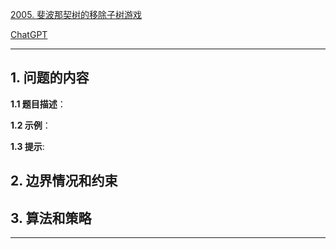 [2005. 斐波那契树的移除子树游戏](https://leetcode.cn/problems/subtree-removal-game-with-fibonacci-tree)

[ChatGPT](chat.openai.com)

---

## 1. 问题的内容
**1.1 题目描述**：

**1.2 示例**：

**1.3 提示**:

## 2. 边界情况和约束


## 3. 算法和策略

---

